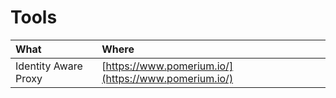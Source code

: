 # Tools

| What | Where |
| :--- | :--- |
| Identity Aware Proxy | [https://www.pomerium.io/](https://www.pomerium.io/) |


